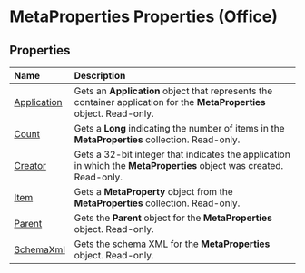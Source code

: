 
# MetaProperties Properties (Office)

## Properties



|**Name**|**Description**|
|:-----|:-----|
| [Application](40f520da-9408-06f9-f51d-1b4dda0d452b.md)|Gets an  **Application** object that represents the container application for the **MetaProperties** object. Read-only.|
| [Count](ceb7c117-4d5a-511c-a849-b3cc9041d298.md)|Gets a  **Long** indicating the number of items in the **MetaProperties** collection. Read-only.|
| [Creator](377c8cee-9561-21aa-666c-f5e291ca899a.md)|Gets a 32-bit integer that indicates the application in which the  **MetaProperties** object was created. Read-only.|
| [Item](e1c30443-08c3-85bc-bfdd-59cd825b63e5.md)|Gets a  **MetaProperty** object from the **MetaProperties** collection. Read-only.|
| [Parent](cafd45a4-59ea-4459-3c35-75062964e5c9.md)|Gets the  **Parent** object for the **MetaProperties** object. Read-only.|
| [SchemaXml](c51acc59-3014-8678-c697-425be9dc3aeb.md)|Gets the schema XML for the  **MetaProperties** object. Read-only.|
